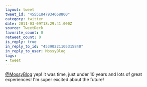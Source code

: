 ```yaml
---
layout: tweet
tweet_id: "45551847934668800"
category: twitter
date: 2011-03-09T18:29:41.000Z
source: TweetDeck
favorite_count: 0
retweet_count: 0
is_reply: true
in_reply_to_id: "45390221105315840"
in_reply_to_user: MossyBlog
tags:
- tweet
---
```


[@MossyBlog](https://twitter.com/@MossyBlog) yep! it was time, just under 10 years and lots of great experiences! I'm super excited about the future!
